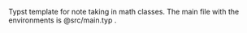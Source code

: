 



Typst template for note taking in math classes. The main file with the
environments is @src/main.typ .





